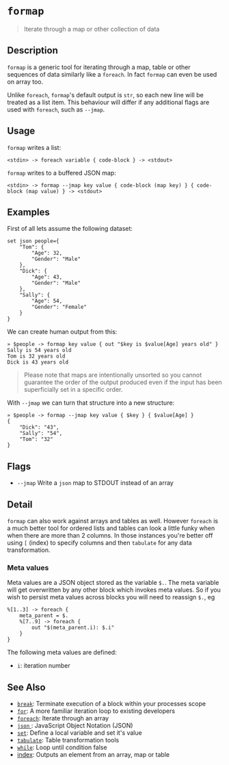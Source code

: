 # `formap`

> Iterate through a map or other collection of data

## Description

`formap` is a generic tool for iterating through a map, table or other
sequences of data similarly like a `foreach`. In fact `formap` can even be
used on array too.

Unlike `foreach`, `formap`'s default output is `str`, so each new line will be
treated as a list item. This behaviour will differ if any additional flags are
used with `foreach`, such as `--jmap`.

## Usage

`formap` writes a list:

```
<stdin> -> foreach variable { code-block } -> <stdout>
```

`formap` writes to a buffered JSON map:

```
<stdin> -> formap --jmap key value { code-block (map key) } { code-block (map value) } -> <stdout>
```

## Examples

First of all lets assume the following dataset:

```
set json people={
    "Tom": {
        "Age": 32,
        "Gender": "Male"
    },
    "Dick": {
        "Age": 43,
        "Gender": "Male"
    },
    "Sally": {
        "Age": 54,
        "Gender": "Female"
    }
}
```

We can create human output from this:

```
» $people -> formap key value { out "$key is $value[Age] years old" }
Sally is 54 years old
Tom is 32 years old
Dick is 43 years old
```

> Please note that maps are intentionally unsorted so you cannot guarantee the
> order of the output produced even if the input has been superficially set in
> a specific order.

With `--jmap` we can turn that structure into a new structure:

```
» $people -> formap --jmap key value { $key } { $value[Age] }
{
    "Dick": "43",
    "Sally": "54",
    "Tom": "32"
} 
```

## Flags

* `--jmap`
    Write a `json` map to STDOUT instead of an array

## Detail

`formap` can also work against arrays and tables as well. However `foreach` is
a much better tool for ordered lists and tables can look a little funky when
when there are more than 2 columns. In those instances you're better off using
`[` (index) to specify columns and then `tabulate` for any data transformation.

### Meta values

Meta values are a JSON object stored as the variable `$.`. The meta variable
will get overwritten by any other block which invokes meta values. So if you
wish to persist meta values across blocks you will need to reassign `$.`, eg

```
%[1..3] -> foreach {
    meta_parent = $.
    %[7..9] -> foreach {
        out "$(meta_parent.i): $.i"
    }
}
```

The following meta values are defined:

* `i`: iteration number

## See Also

* [`break`](../commands/break.md):
  Terminate execution of a block within your processes scope
* [`for`](../commands/for.md):
  A more familiar iteration loop to existing developers
* [`foreach`](../commands/foreach.md):
  Iterate through an array
* [`json` ](../types/json.md):
  JavaScript Object Notation (JSON)
* [`set`](../commands/set.md):
  Define a local variable and set it's value
* [`tabulate`](../commands/tabulate.md):
  Table transformation tools
* [`while`](../commands/while.md):
  Loop until condition false
* [index](../commands/item-index.md):
  Outputs an element from an array, map or table